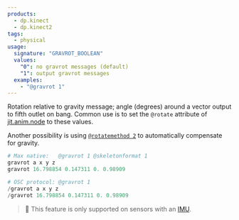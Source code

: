 ```yaml
---
products:
  - dp.kinect
  - dp.kinect2
tags:
  - physical
usage:
  signature: "GRAVROT_BOOLEAN"
  values:
    "0": no gravrot messages (default)
    "1": output gravrot messages
  examples:
    - "@gravrot 1"
---
```


Rotation relative to gravity message; angle (degrees) around a vector output
to fifth outlet on bang. Common use is to set the `@rotate` attribute of
[jit.anim.node](https://docs.cycling74.com/max7/refpages/jit.anim.node) to these values.

Another possibility is using [`@rotatemethod 2`](rotatemethod.md)
to automatically compensate for gravity.

```python
# Max native:   @gravrot 1 @skeletonformat 1
gravrot a x y z
gravrot 16.798854 0.147311 0. 0.98909

# OSC protocol: @gravrot 1
/gravrot a x y z
/gravrot 16.798854 0.147311 0. 0.98909
```

> 📝 This feature is only supported on sensors with an
> [IMU](https://en.wikipedia.org/wiki/Inertial_measurement_unit).
